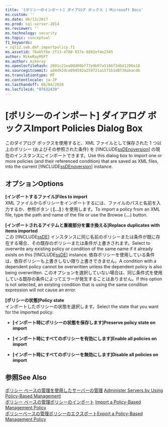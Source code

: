 ```yaml
---
title: '[ポリシーのインポート] ダイアログ ボックス | Microsoft Docs'
ms.custom: ''
ms.date: 06/13/2017
ms.prod: sql-server-2014
ms.reviewer: ''
ms.technology: security
ms.topic: conceptual
f1_keywords:
- sql12.swb.dmf.importpolicy.f1
ms.assetid: 78ab5f6e-2f13-4788-937e-8892ef4e2345
author: MikeRayMSFT
ms.author: mikeray
ms.openlocfilehash: 2601c21ea08d00bf77e9b97a5186f2d6d1200a10
ms.sourcegitcommit: ad4d92dce894592a259721a1571b1d8736abacdb
ms.translationtype: MT
ms.contentlocale: ja-JP
ms.lasthandoff: 08/04/2020
ms.locfileid: "87632439"
---
```

# <a name="import-policies-dialog-box"></a><span data-ttu-id="3945e-102">[ポリシーのインポート] ダイアログ ボックス</span><span class="sxs-lookup"><span data-stu-id="3945e-102">Import Policies Dialog Box</span></span>
  <span data-ttu-id="3945e-103">このダイアログ ボックスを使用すると、XML ファイルとして保存された 1 つ以上のポリシー (およびその参照された条件) を [!INCLUDE[ssDEnoversion](../../includes/ssdenoversion-md.md)] の現在のインスタンスにインポートできます。</span><span class="sxs-lookup"><span data-stu-id="3945e-103">Use this dialog box to import one or more policies (and their referenced condition) that are saved as XML files, into the current [!INCLUDE[ssDEnoversion](../../includes/ssdenoversion-md.md)] instance.</span></span>  
  
## <a name="options"></a><span data-ttu-id="3945e-104">オプション</span><span class="sxs-lookup"><span data-stu-id="3945e-104">Options</span></span>  
 <span data-ttu-id="3945e-105">**[インポートするファイル]**</span><span class="sxs-lookup"><span data-stu-id="3945e-105">**Files to import**</span></span>  
 <span data-ttu-id="3945e-106">XML ファイルからポリシーをインポートするには、ファイルのパスと名前を入力するか、参照ボタン ( **[...]** ) を使用します。</span><span class="sxs-lookup"><span data-stu-id="3945e-106">To import a policy from an XML file, type the path and name of the file or use the Browse (**...**) button.</span></span>  
  
 <span data-ttu-id="3945e-107">**[インポートされるアイテムと重複部分を置き換える]**</span><span class="sxs-lookup"><span data-stu-id="3945e-107">**Replace duplicates with items imported**</span></span>  
 <span data-ttu-id="3945e-108">この [!INCLUDE[ssDE](../../includes/ssde-md.md)] インスタンスに同じ名前のポリシーまたは条件が既に存在する場合、その既存のポリシーまたは条件が上書きされます。</span><span class="sxs-lookup"><span data-stu-id="3945e-108">Select to overwrite any existing policy or condition of the same name if it already exists on this [!INCLUDE[ssDE](../../includes/ssde-md.md)] instance.</span></span> <span data-ttu-id="3945e-109">依存ポリシーを使用している条件は、依存ポリシーも上書きしない限り上書きできません。</span><span class="sxs-lookup"><span data-stu-id="3945e-109">A condition with a dependent policy cannot be overwritten unless the dependent policy is also being overwritten.</span></span> <span data-ttu-id="3945e-110">このオプションを選択していない場合は、同じ条件式を使用している既存の条件によってエラーが発生することはありません。</span><span class="sxs-lookup"><span data-stu-id="3945e-110">If this option is not selected, an existing condition that is using the same condition expression will not cause an error.</span></span>  
  
 <span data-ttu-id="3945e-111">**[ポリシーの状態]**</span><span class="sxs-lookup"><span data-stu-id="3945e-111">**Policy state**</span></span>  
 <span data-ttu-id="3945e-112">インポートしたポリシーの状態を選択します。</span><span class="sxs-lookup"><span data-stu-id="3945e-112">Select the state that you want for the imported policy:</span></span>  
  
-   <span data-ttu-id="3945e-113">**[インポート時にポリシーの状態を保存します]**</span><span class="sxs-lookup"><span data-stu-id="3945e-113">**Preserve policy state on import**</span></span>  
  
-   <span data-ttu-id="3945e-114">**[インポート時にすべてのポリシーを有効にします]**</span><span class="sxs-lookup"><span data-stu-id="3945e-114">**Enable all policies on import**</span></span>  
  
-   <span data-ttu-id="3945e-115">**[インポート時にすべてのポリシーを無効にします]**</span><span class="sxs-lookup"><span data-stu-id="3945e-115">**Disable all policies on import**</span></span>  
  
## <a name="see-also"></a><span data-ttu-id="3945e-116">参照</span><span class="sxs-lookup"><span data-stu-id="3945e-116">See Also</span></span>  
 <span data-ttu-id="3945e-117">[ポリシー ベースの管理を使用したサーバーの管理](administer-servers-by-using-policy-based-management.md) </span><span class="sxs-lookup"><span data-stu-id="3945e-117">[Administer Servers by Using Policy-Based Management](administer-servers-by-using-policy-based-management.md) </span></span>  
 <span data-ttu-id="3945e-118">[ポリシー ベースの管理ポリシーのインポート](import-a-policy-based-management-policy.md) </span><span class="sxs-lookup"><span data-stu-id="3945e-118">[Import a Policy-Based Management Policy](import-a-policy-based-management-policy.md) </span></span>  
 [<span data-ttu-id="3945e-119">ポリシーベースの管理ポリシーのエクスポート</span><span class="sxs-lookup"><span data-stu-id="3945e-119">Export a Policy-Based Management Policy</span></span>](export-a-policy-based-management-policy.md)  
  
  

